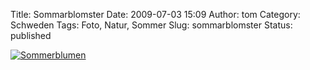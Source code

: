 Title: Sommarblomster
Date: 2009-07-03 15:09
Author: tom
Category: Schweden
Tags: Foto, Natur, Sommer
Slug: sommarblomster
Status: published

[![Sommerblumen](/pic/sommarblomster_s.jpg "Sommerblumen")](/pic/sommarblomster_l.jpg)

